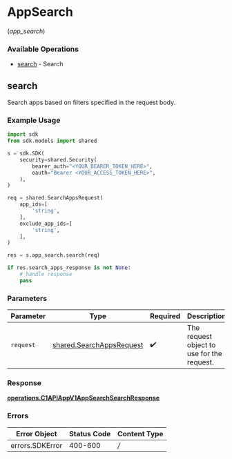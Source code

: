 # AppSearch
(*app_search*)

### Available Operations

* [search](#search) - Search

## search

Search apps based on filters specified in the request body.

### Example Usage

```python
import sdk
from sdk.models import shared

s = sdk.SDK(
    security=shared.Security(
        bearer_auth="<YOUR_BEARER_TOKEN_HERE>",
        oauth="Bearer <YOUR_ACCESS_TOKEN_HERE>",
    ),
)

req = shared.SearchAppsRequest(
    app_ids=[
        'string',
    ],
    exclude_app_ids=[
        'string',
    ],
)

res = s.app_search.search(req)

if res.search_apps_response is not None:
    # handle response
    pass
```

### Parameters

| Parameter                                                            | Type                                                                 | Required                                                             | Description                                                          |
| -------------------------------------------------------------------- | -------------------------------------------------------------------- | -------------------------------------------------------------------- | -------------------------------------------------------------------- |
| `request`                                                            | [shared.SearchAppsRequest](../../models/shared/searchappsrequest.md) | :heavy_check_mark:                                                   | The request object to use for the request.                           |


### Response

**[operations.C1APIAppV1AppSearchSearchResponse](../../models/operations/c1apiappv1appsearchsearchresponse.md)**
### Errors

| Error Object    | Status Code     | Content Type    |
| --------------- | --------------- | --------------- |
| errors.SDKError | 400-600         | */*             |
